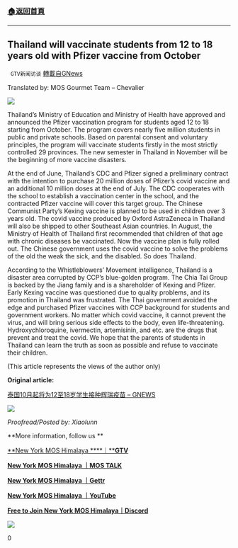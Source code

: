 ###  [:house:返回首頁](https://github.com/ourhimalayas/txt)
---


## Thailand will vaccinate students from 12 to 18 years old with Pfizer vaccine from October
` GTV新闻访谈` [轉載自GNews](https://gnews.org/1535291/)

Translated by: MOS Gourmet Team – Chevalier

![](https://assets.gnews.org/wp-content/uploads/2021/08/logo-5.jpg)





Thailand’s Ministry of Education and Ministry of Health have approved and announced the Pfizer vaccination program for students aged 12 to 18 starting from October. The program covers nearly five million students in public and private schools. Based on parental consent and voluntary principles, the program will vaccinate students firstly in the most strictly controlled 29 provinces. The new semester in Thailand in November will be the beginning of more vaccine disasters.

At the end of June, Thailand’s CDC and Pfizer signed a preliminary contract with the intention to purchase 20 million doses of Pfizer’s covid vaccine and an additional 10 million doses at the end of July. The CDC cooperates with the school to establish a vaccination center in the school, and the contracted Pfizer vaccine will cover this target group. The Chinese Communist Party’s Kexing vaccine is planned to be used in children over 3 years old. The covid vaccine produced by Oxford AstraZeneca in Thailand will also be shipped to other Southeast Asian countries. In August, the Ministry of Health of Thailand first recommended that children of that age with chronic diseases be vaccinated. Now the vaccine plan is fully rolled out. The Chinese government uses the covid vaccine to solve the problems of the old the weak the sick, and the disabled. So does Thailand.

According to the Whistleblowers’ Movement intelligence, Thailand is a disaster area corrupted by CCP’s blue-golden program. The Chia Tai Group is backed by the Jiang family and is a shareholder of Kexing and Pfizer. Early Kexing vaccine was questioned due to quality problems, and its promotion in Thailand was frustrated. The Thai government avoided the edge and purchased Pfizer vaccines with CCP background for students and government workers. No matter which covid vaccine, it cannot prevent the virus, and will bring serious side effects to the body, even life-threatening. Hydroxychloroquine, ivermectin, artemisinin, and etc. are the drugs that prevent and treat the covid. We hope that the parents of students in Thailand can learn the truth as soon as possible and refuse to vaccinate their children.

(This article represents the views of the author only)

**Original article:**

[泰国10月起将为12至18岁学生接种辉瑞疫苗 – GNEWS](https://gnews.org/zh-hans/1532556/)

![](https://assets.gnews.org/wp-content/uploads/2021/09/9-Sep.jpg)

*Proofread/Posted by: Xiaolunn*



**More information, follow us **

[**New York MOS Himalaya ****｜****GTV**](https://gtv.org/user/5ffbdcd7f579a75e0bd123e6)

[**New York MOS Himalaya ｜MOS TALK**](https://gtv.org/getter/601aeffdf5b9e26ca9d7ad10)

[**New York MOS Himalaya ｜Gettr**](https://www.gettr.com/user/himalaya_mos)

[**New York MOS Himalaya ｜YouTube**](https://www.youtube.com/channel/UCSLHrqs6Pil7V-_jOuZVVgg)

**[Free to Join New York MOS Himalaya｜Discord](https://discord.gg/ChqXAHd)**

![](https://assets.gnews.org/wp-content/uploads/2021/08/logo-5.jpg)





0
